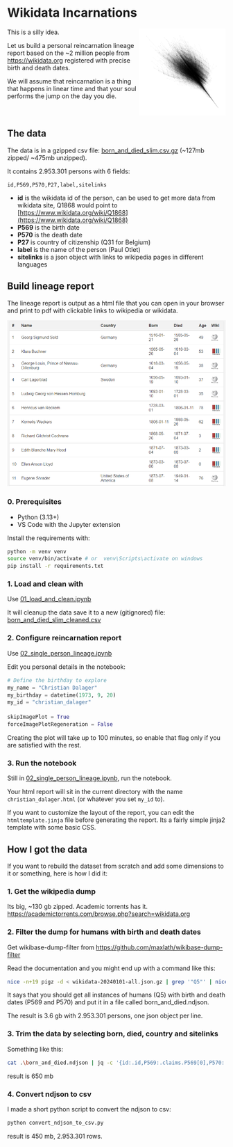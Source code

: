 # Wikidata Incarnations

<img align="right" src="christian_dalager.png" alt="Christian Dalager" style="float:right;height:auto;width:200px"/>

This is a silly idea.

Let us build a personal reincarnation lineage report based on the ~2 million people from <https://wikidata.org> registered with precise birth and death dates.

We will assume that reincarnation is a thing that happens in linear time and that your soul performs the jump on the day you die.
<br style="clear:both" />

## The data

The data is in a gzipped csv file: [born_and_died_slim.csv.gz](born_and_died_slim.csv.gz) (~127mb zipped/ ~475mb unzipped).

It contains 2.953.301 persons with 6 fields:

```csv
id,P569,P570,P27,label,sitelinks
```

- **id** is the wikidata id of the person, can be used to get more data from wikidata site, Q1868 would point to [https://www.wikidata.org/wiki/Q1868](https://www.wikidata.org/wiki/Q1868)
- **P569** is the birth date
- **P570** is the death date
- **P27** is country of citizenship (Q31 for Belgium)
- **label** is the name of the person (Paul Otlet)
- **sitelinks** is a json object with links to wikipedia pages in different languages

## Build lineage report

The lineage report is output as a html file that you can open in your browser and print to pdf with clickable links to wikipedia or wikidata.

![Screenshot of report](screenshot.png)

### 0. Prerequisites

- Python (3.13+)
- VS Code with the Jupyter extension

Install the requirements with:

```bash
python -m venv venv
source venv/bin/activate # or  venv\Scripts\activate on windows
pip install -r requirements.txt
```

### 1. Load and clean with

Use [01_load_and_clean.ipynb](01_load_and_clean.ipynb)

It will cleanup the data save it to a new (gitignored) file: [born_and_died_slim_cleaned.csv](born_and_died_slim_cleaned.csv)

### 2. Configure reincarnation report

Use [02_single_person_lineage.ipynb](02_single_person_lineage.ipynb)

Edit you personal details in the notebook:

```python
# Define the birthday to explore
my_name = "Christian Dalager"
my_birthday = datetime(1973, 9, 20)
my_id = "christian_dalager"

skipImagePlot = True
forceImagePlotRegeneration = False
```

Creating the plot will take up to 100 minutes, so enable that flag only if you are satisfied with the rest.

### 3. Run the notebook

Still in [02_single_person_lineage.ipynb](02_single_person_lineage.ipynb), run the notebook.

Your html report will sit in the current directory with the name `christian_dalager.html` (or whatever you set `my_id` to).

If you want to customize the layout of the report, you can edit the `htmltemplate.jinja` file before generating the report. Its a fairly simple jinja2 template with some basic CSS.

## How I got the data

If you want to rebuild the dataset from scratch and add some dimensions to it or something, here is how I did it:

### 1. Get the wikipedia dump

Its big, ~130 gb zipped. Academic torrents has it. <https://academictorrents.com/browse.php?search=wikidata.org>

### 2. Filter the dump for humans with birth and death dates

Get wikibase-dump-filter from <https://github.com/maxlath/wikibase-dump-filter>

Read the documentation and you might end up with a command like this:

```bash
nice -n+19 pigz -d < wikidata-20240101-all.json.gz | grep '"Q5"' | nice -n+19 load-balance-lines wikibase-dump-filter --simplify -q --claim 'P31:Q5&P569&P570' > born_and_died.ndjson
```

It says that you should get all instances of humans (Q5) with birth and death dates (P569 and P570) and put it in a file called born_and_died.ndjson.

The result is 3.6 gb with 2.953.301 persons, one json object per line.

### 3. Trim the data by selecting born, died, country and sitelinks

Something like this:

```bash
cat .\born_and_died.ndjson | jq -c '{id:.id,P569:.claims.P569[0],P570:.claims.P570[0],P27:(.claims.P27[0] // null),label:(.labels.en // (.labels | to_entries | .[0].value)),sitelinks:.sitelinks}' > born_and_died_slim.ndjson
```

result is 650 mb

### 4. Convert ndjson to csv

I made a short python script to convert the ndjson to csv:

```bash
python convert_ndjson_to_csv.py
```

result is 450 mb, 2.953.301 rows.
